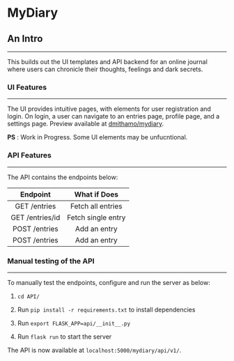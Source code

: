 # MyDiary

## An Intro

--------

This builds out the UI templates and API backend for an online journal where users can chronicle their thoughts, feelings and dark secrets.

### UI Features

--------

The UI provides intuitive pages, with elements for user registration and login.
On login, a user can navigate to an entries page, profile page, and a settings page.
Preview available at [dmithamo/mydiary](https://dmithamo.github.io/mydiary/index.html).

**PS** : Work in Progress. Some UI elements may be unfucntional.

### API Features

--------

The API contains the endpoints below:
  
| Endpoint          | What if Does          |
| :---------------: | :-------------------: |
| GET  /entries     | Fetch all entries     |
| GET  /entries/id  | Fetch single entry    |
| POST /entries     | Add an entry          |
| POST /entries     | Add an entry          |

### Manual testing of the API

--------

To manually test the endpoints, configure and run the server as below:

1. `cd API/`

2. Run `pip install -r requirements.txt` to install dependencies

3. Run `export FLASK_APP=api/__init__.py`

4. Run `flask run` to start the server

The API is now available at `localhost:5000/mydiary/api/v1/`.

